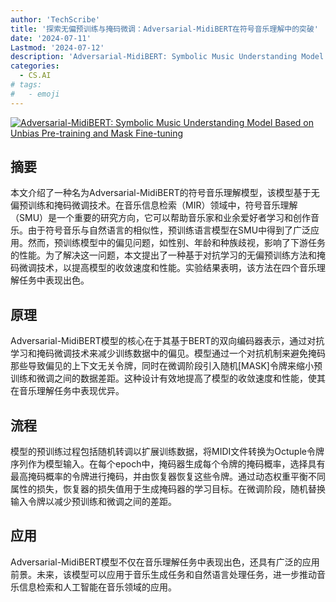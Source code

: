 ```yaml
---
author: 'TechScribe'
title: '探索无偏预训练与掩码微调：Adversarial-MidiBERT在符号音乐理解中的突破'
date: '2024-07-11'
Lastmod: '2024-07-12'
description: 'Adversarial-MidiBERT: Symbolic Music Understanding Model Based on Unbias Pre-training and Mask Fine-tuning'
categories:
  - CS.AI
# tags:
#   - emoji
---
```


[![Adversarial-MidiBERT: Symbolic Music Understanding Model Based on Unbias Pre-training and Mask Fine-tuning](https://arxiv-research-1301205113.cos.ap-guangzhou.myqcloud.com/images/2407.08306v1.pdf_0.jpg)](https://arxiv.org/abs/2407.08306v1)

## 摘要

本文介绍了一种名为Adversarial-MidiBERT的符号音乐理解模型，该模型基于无偏预训练和掩码微调技术。在音乐信息检索（MIR）领域中，符号音乐理解（SMU）是一个重要的研究方向，它可以帮助音乐家和业余爱好者学习和创作音乐。由于符号音乐与自然语言的相似性，预训练语言模型在SMU中得到了广泛应用。然而，预训练模型中的偏见问题，如性别、年龄和种族歧视，影响了下游任务的性能。为了解决这一问题，本文提出了一种基于对抗学习的无偏预训练方法和掩码微调技术，以提高模型的收敛速度和性能。实验结果表明，该方法在四个音乐理解任务中表现出色。<!--more-->

## 原理

Adversarial-MidiBERT模型的核心在于其基于BERT的双向编码器表示，通过对抗学习和掩码微调技术来减少训练数据中的偏见。模型通过一个对抗机制来避免掩码那些导致偏见的上下文无关令牌，同时在微调阶段引入随机[MASK]令牌来缩小预训练和微调之间的数据差距。这种设计有效地提高了模型的收敛速度和性能，使其在音乐理解任务中表现优异。

## 流程

模型的预训练过程包括随机转调以扩展训练数据，将MIDI文件转换为Octuple令牌序列作为模型输入。在每个epoch中，掩码器生成每个令牌的掩码概率，选择具有最高掩码概率的令牌进行掩码，并由恢复器恢复这些令牌。通过动态权重平衡不同属性的损失，恢复器的损失值用于生成掩码器的学习目标。在微调阶段，随机替换输入令牌以减少预训练和微调之间的差距。

## 应用

Adversarial-MidiBERT模型不仅在音乐理解任务中表现出色，还具有广泛的应用前景。未来，该模型可以应用于音乐生成任务和自然语言处理任务，进一步推动音乐信息检索和人工智能在音乐领域的应用。
